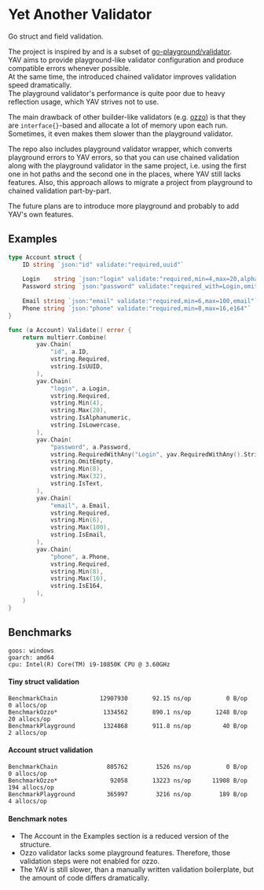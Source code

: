 # Yet Another Validator

Go struct and field validation.

The project is inspired by and is a subset of [go-playground/validator](https://github.com/go-playground/validator). \
YAV aims to provide playground-like validator configuration and produce compatible errors whenever possible. \
At the same time, the introduced chained validator improves validation speed dramatically. \
The playground validator's performance is quite poor due to heavy reflection usage, which YAV strives not to use.

The main drawback of other builder-like validators (e.g. [ozzo](https://github.com/go-ozzo/ozzo-validation)) is that
they are `interface{}`-based and allocate a lot of memory upon each run.
Sometimes, it even makes them slower than the playground validator.

The repo also includes playground validator wrapper, which converts playground errors to YAV errors,
so that you can use chained validation along with the playground validator in the same project,
i.e. using the first one in hot paths and the second one in the places, where YAV still lacks features.
Also, this approach allows to migrate a project from playground to chained validation part-by-part.

The future plans are to introduce more playground and probably to add YAV's own features.

## Examples

```go
type Account struct {
    ID string `json:"id" validate:"required,uuid"`
    
    Login    string `json:"login" validate:"required,min=4,max=20,alphanum,lowercase"`
    Password string `json:"password" validate:"required_with=Login,omitempty,min=8,max=32,text"`
    
    Email string `json:"email" validate:"required,min=6,max=100,email"`
    Phone string `json:"phone" validate:"required,min=8,max=16,e164"`
}

func (a Account) Validate() error {
	return multierr.Combine(
		yav.Chain(
			"id", a.ID,
			vstring.Required,
			vstring.IsUUID,
		),
		yav.Chain(
			"login", a.Login,
			vstring.Required,
			vstring.Min(4),
			vstring.Max(20),
			vstring.IsAlphanumeric,
			vstring.IsLowercase,
		),
		yav.Chain(
			"password", a.Password,
			vstring.RequiredWithAny("Login", yav.RequiredWithAny().String(a.Login)),
			vstring.OmitEmpty,
			vstring.Min(8),
			vstring.Max(32),
			vstring.IsText,
		),
		yav.Chain(
			"email", a.Email,
			vstring.Required,
			vstring.Min(6),
			vstring.Max(100),
			vstring.IsEmail,
		),
		yav.Chain(
			"phone", a.Phone,
			vstring.Required,
			vstring.Min(8),
			vstring.Max(16),
			vstring.IsE164,
		),
	)
}
```

## Benchmarks

```
goos: windows
goarch: amd64
cpu: Intel(R) Core(TM) i9-10850K CPU @ 3.60GHz
```

#### Tiny struct validation

```
BenchmarkChain            12907930       92.15 ns/op          0 B/op        0 allocs/op
BenchmarkOzzo*             1334562       890.1 ns/op       1248 B/op       20 allocs/op
BenchmarkPlayground        1324868       911.8 ns/op         40 B/op        2 allocs/op
```

#### Account struct validation

```
BenchmarkChain              805762        1526 ns/op          0 B/op        0 allocs/op
BenchmarkOzzo*               92058       13223 ns/op      11908 B/op      194 allocs/op
BenchmarkPlayground         365997        3216 ns/op        189 B/op        4 allocs/op
```

#### Benchmark notes

* The Account in the Examples section is a reduced version of the structure.
* Ozzo validator lacks some playground features. Therefore, those validation steps were not enabled for ozzo.
* The YAV is still slower, than a manually written validation boilerplate, but the amount of code differs dramatically.
